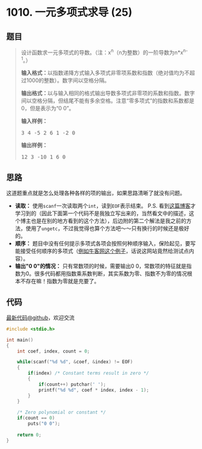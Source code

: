 <h1>1010. 一元多项式求导 (25)</h1>

## 题目

> <div id="problemContent">
> <p>设计函数求一元多项式的导数。（注：x<sup>n</sup>（n为整数）的一阶导数为n*x<sup>n-1</sup>。）</p>
> <p><b>输入格式：</b>以指数递降方式输入多项式非零项系数和指数（绝对值均为不超过1000的整数）。数字间以空格分隔。</p>
> <p><b>输出格式：</b>以与输入相同的格式输出导数多项式非零项的系数和指数。数字间以空格分隔，但结尾不能有多余空格。注意“零多项式”的指数和系数都是0，但是表示为“0 0”。</p>
> <b>输入样例：</b><pre>
> 3 4 -5 2 6 1 -2 0
> </pre>
> <b>输出样例：</b><pre>
> 12 3 -10 1 6 0
> </pre>
> </div>

## 思路

这道题重点就是怎么处理各种各样的项的输出，如果思路清晰了就没有问题。
- **读取：** 使用`scanf`一次读取两个`int`，读到`EOF`表示结束。
P.S. 看到[这篇博客](http://blog.csdn.net/xtzmm1215/article/details/38408583)才学习到的（因此下面第一个代码不是我独立写出来的，当然看文中的描述，这个博主也是在别的地方看到的这个方法），后边附的第二个解法是我之前的方法，使用了`ungetc`，不过我觉得也算个方法吧～～只有换行的时候还是极好的。
- **顺序：** 题目中没有任何提示多项式各项会按照何种顺序输入，保险起见，要写能接受任何顺序的多项式（[例如牛客网这个例子](https://uploadfiles.nowcoder.com/images/20160606/344844_1465210468549_0B86F9634741D02D711276ABB9436874)，话说这网站竟然给测试点内容）。
- **输出"0 0"的情况：** 只有常数项的时候，需要输出0 0，常数项的特征就是指数为0。很多代码都用指数乘系数判断，其实系数为零、指数不为零的情况根本不存在嘛！指数为零就是充要了。

## 代码

[最新代码@github](https://github.com/OliverLew/PAT/blob/master/PATBasic/1010.c)，欢迎交流
```c
#include <stdio.h>

int main()
{
    int coef, index, count = 0;

    while(scanf("%d %d", &coef, &index) != EOF) 
    {
        if(index) /* Constant terms result in zero */
        {
            if(count++) putchar(' ');
            printf("%d %d", coef * index, index - 1);
        }
    }
    
    /* Zero polynomial or constant */
    if(count == 0) 
        puts("0 0");
    
    return 0;
}

```